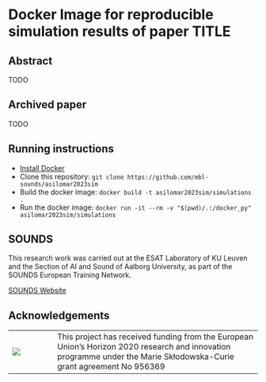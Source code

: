 # Docker Image for reproducible simulation results of paper TITLE

## Abstract
TODO

## Archived paper
TODO

## Running instructions

- [Install Docker](https://www.docker.com/)
- Clone this repository: `git clone https://github.com/mbl-sounds/asilomar2023sim`
- Build the docker image: `docker build -t asilomar2023sim/simulations .`
- Run the docker image: `docker run -it --rm -v "$(pwd)/.:/docker_py" asilomar2023sim/simulations`

## SOUNDS
This research work was carried out at the ESAT Laboratory of KU Leuven and the Section of AI and Sound of Aalborg University, as part of the SOUNDS European Training Network.

[SOUNDS Website](https://www.sounds-etn.eu/)

## Acknowledgements
<table>
    <tr>
        <td width="75">
        <img src="https://www.sounds-etn.eu/wp-content/uploads/2021/01/Screenshot-2021-01-07-at-16.50.22-600x400.png"  align="left"/>
        </td>
        <td>
        This project has received funding from the European Union’s Horizon 2020 research and innovation programme under the Marie Skłodowska-Curie grant agreement No 956369
        </td>
    </tr>
</table>
